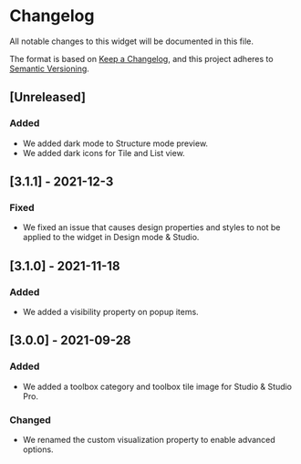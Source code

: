 # Changelog
All notable changes to this widget will be documented in this file.

The format is based on [Keep a Changelog](https://keepachangelog.com/en/1.0.0/), and this project adheres to [Semantic Versioning](https://semver.org/spec/v2.0.0.html).

## [Unreleased]

### Added
- We added dark mode to Structure mode preview.
- We added dark icons for Tile and List view.

## [3.1.1] - 2021-12-3

### Fixed
- We fixed an issue that causes design properties and styles to not be applied to the widget in Design mode & Studio.

## [3.1.0] - 2021-11-18

### Added
- We added a visibility property on popup items.

## [3.0.0] - 2021-09-28

### Added
- We added a toolbox category and toolbox tile image for Studio & Studio Pro.

### Changed
- We renamed the custom visualization property to enable advanced options.
